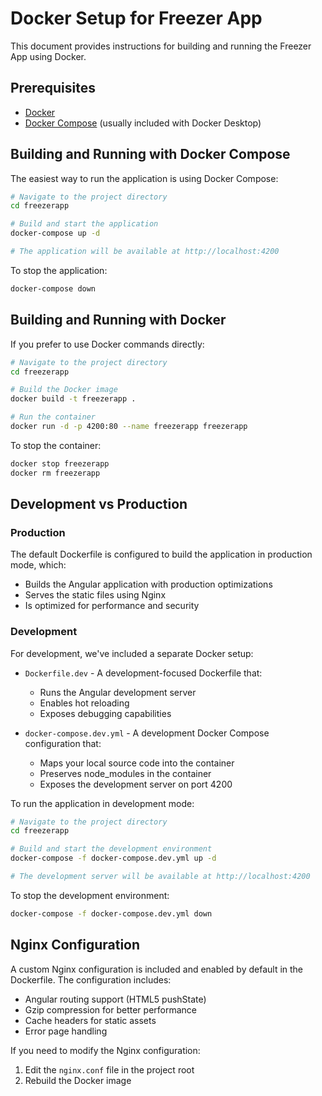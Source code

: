 # Docker Setup for Freezer App

This document provides instructions for building and running the Freezer App using Docker.

## Prerequisites

- [Docker](https://docs.docker.com/get-docker/)
- [Docker Compose](https://docs.docker.com/compose/install/) (usually included with Docker Desktop)

## Building and Running with Docker Compose

The easiest way to run the application is using Docker Compose:

```bash
# Navigate to the project directory
cd freezerapp

# Build and start the application
docker-compose up -d

# The application will be available at http://localhost:4200
```

To stop the application:

```bash
docker-compose down
```

## Building and Running with Docker

If you prefer to use Docker commands directly:

```bash
# Navigate to the project directory
cd freezerapp

# Build the Docker image
docker build -t freezerapp .

# Run the container
docker run -d -p 4200:80 --name freezerapp freezerapp
```

To stop the container:

```bash
docker stop freezerapp
docker rm freezerapp
```

## Development vs Production

### Production

The default Dockerfile is configured to build the application in production mode, which:
- Builds the Angular application with production optimizations
- Serves the static files using Nginx
- Is optimized for performance and security

### Development

For development, we've included a separate Docker setup:

- `Dockerfile.dev` - A development-focused Dockerfile that:
  - Runs the Angular development server
  - Enables hot reloading
  - Exposes debugging capabilities

- `docker-compose.dev.yml` - A development Docker Compose configuration that:
  - Maps your local source code into the container
  - Preserves node_modules in the container
  - Exposes the development server on port 4200

To run the application in development mode:

```bash
# Navigate to the project directory
cd freezerapp

# Build and start the development environment
docker-compose -f docker-compose.dev.yml up -d

# The development server will be available at http://localhost:4200
```

To stop the development environment:

```bash
docker-compose -f docker-compose.dev.yml down
```

## Nginx Configuration

A custom Nginx configuration is included and enabled by default in the Dockerfile. The configuration includes:

- Angular routing support (HTML5 pushState)
- Gzip compression for better performance
- Cache headers for static assets
- Error page handling

If you need to modify the Nginx configuration:

1. Edit the `nginx.conf` file in the project root
2. Rebuild the Docker image
